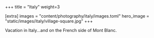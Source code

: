 +++
title = "Italy"
weight=3

[extra]
images = "content/photography/italy/images.toml"
hero_image = "static/images/italy/village-square.jpg"
+++

Vacation in Italy...and on the French side of Mont Blanc.

